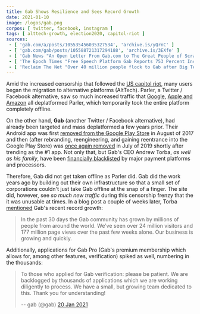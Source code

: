 ```yaml
---
title: Gab Shows Resilience and Sees Record Growth
date: 2021-01-10
image: /logos/gab.png
corpos: [ twitter, facebook, instagram ]
tags: [ alttech-growth, election2020, capitol-riot ]
sources:
 - [ 'gab.com/a/posts/105535456035327534', 'archive.is/yQrnC' ]
 - [ 'gab.com/gab/posts/105588721317294188', 'archive.is/3EXfe' ]
 - [ 'Gab News "An Open Letter From Gab.com to The Great People of Scranton, PA" by Andrew Torba (19 Jan 2021)', 'archive.is/f2pzV' ]
 - [ 'The Epoch Times "Free Speech Platform Gab Reports 753 Percent Increase in Traffic in 24 Hours" by Zachary Stieber (10 Jan 2021)', 'www.theepochtimes.com/free-speech-platform-gab-reports-753-percent-increase-in-traffic-in-24-hours_3650640.html' ]
 - [ 'Reclaim The Net "Over 40 million people flock to Gab after Big Tech censorship spree" by Rick Findlay (11 Jan 2021)', 'reclaimthenet.org/over-40-million-people-flock-to-gab/' ]
---
```


Amid the increased censorship that followed the [US capitol
riot](/t/us-capitol-riot/), many users began the migration to alternative
platforms (AltTech). Parler, a Twitter / Facebook alternative, saw so much
increased traffic that
[Google](/e/google-removes-parler-from-play-store/), [Apple and
Amazon](/e/apple-removes-parler-from-app-store/) all deplatformed Parler,
which temporarily took the entire platform completely offline.

On the other hand, **Gab** (another Twitter / Facebook alternative), had
already been targeted and mass deplatformed a few years prior. Their Android
app was first [removed from the Google Play
Store](/e/google-removes-gab-from-play-store/) in August of 2017 and then
(after rebranding, reengineering, and gaining reentrance into the Google Play
Store) was [once again removed](/e/google-bans-gab-from-play-store-again/)
in July of 2019 shortly after trending as the #1 app. Not only that, but Gab's
CEO Andrew Torba, _as well as his family_, have been [financially
blacklisted](https://archive.is/YTQNV) by major payment platforms and
processors.

Therefore, Gab did not get taken offline as Parler did. Gab did the work years
ago by building out their own infrastructure so that a small set of
corporations couldn't just take Gab offline at the snap of a finger. The site
did, however, see _so much new traffic_ during this censorship frenzy that the
it was unusable at times. In a blog post a couple of weeks later, Torba
[mentioned](https://archive.is/f2pzV#selection-567.0-567.224) Gab's recent
record growth:

> In the past 30 days the Gab community has grown by millions of people from
> around the world. We’ve seen over 24 million visitors and 177 million page
> views over the past few weeks alone. Our business is growing and quickly.

Additionally, applications for Gab Pro (Gab's premium membership which allows
for, among other features, verification) spiked as well, numbering in the
thousands:

> To those who applied for Gab verification: please be patient. We are
> backlogged by thousands of applications which we are working diligently to
> process. We have a small, but growing team dedicated to this. Thank you for
> understanding!
>
> -- gab (@gab) [20 Jan 2021](https://gab.com/gab/posts/105588721317294188)
